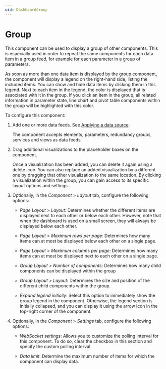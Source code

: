 ```yaml
---
uid: DashboardGroup
---
```


# Group

This component can be used to display a group of other components. This is especially used in order to repeat the same components for each data item in a group feed, for example for each parameter in a group of parameters.

As soon as more than one data item is displayed by the group component, the component will display a legend on the right-hand side, listing the included items. You can show and hide data items by clicking them in this legend. Next to each item in the legend, the color is displayed that is associated with it in the group. If you click an item in the group, all related information in parameter state, line chart and pivot table components within the group will be highlighted with this color.

To configure this component:

1. Add one or more data feeds. See [Applying a data source](xref:Apply_Data_Source).

   The component accepts elements, parameters, redundancy groups, services and views as data feeds.

1. Drag additional visualizations to the placeholder boxes on the component.

   Once a visualization has been added, you can delete it again using a delete icon. You can also replace an added visualization by a different one by dragging that other visualization to the same location. By clicking a visualization within the group, you can gain access to its specific layout options and settings.

1. Optionally, in the *Component* > *Layout* tab, configure the following options:

   - *Page Layout* \> *Layout*: Determines whether the different items are displayed next to each other or below each other. However, note that when the dashboard is used on a small screen, they will always be displayed below each other.

   - *Page Layout* \> *Maximum rows per page*: Determines how many items can at most be displayed below each other on a single page.

   - *Page Layout* \> *Maximum columns per page*: Determines how many items can at most be displayed next to each other on a single page.

   - *Group Layout* \> *Number of components*: Determines how many child components can be displayed within the group

   - *Group Layout* \> *Layout*: Determines the size and position of the different child components within the group.

   - *Expand legend initially*: Select this option to immediately show the group legend in the component. Otherwise, the legend section is initially collapsed, and you can display it using the arrow icon in the top-right corner of the component.

1. Optionally, in the *Component* > *Settings* tab, configure the following options:

   - *WebSocket settings*: Allows you to customize the polling interval for this component. To do so, clear the checkbox in this section and specify the custom polling interval.

   - *Data limit*: Determine the maximum number of items for which the component can display data.
